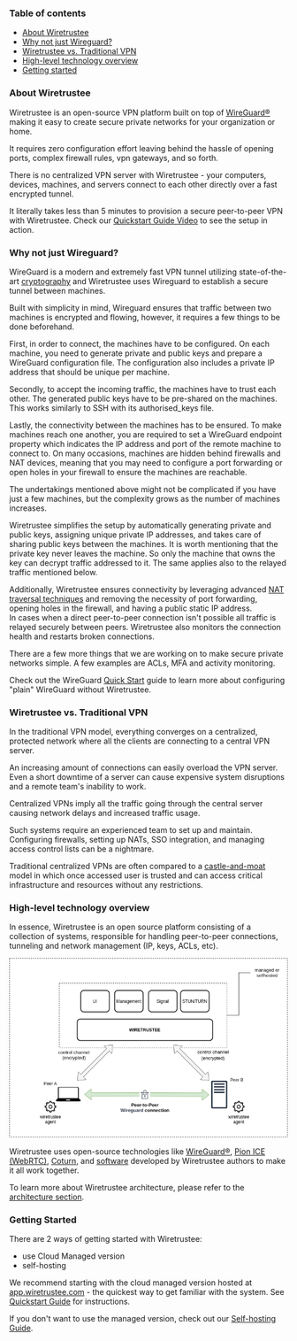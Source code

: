 ### Table of contents

* [About Wiretrustee](#about-wiretrustee)
* [Why not just Wireguard?](#why-not-just-wireguard)
* [Wiretrustee vs. Traditional VPN](#why-not-just-wireguard)
* [High-level technology overview](#wiretrustee-vs-traditional-vpn)
* [Getting started](#getting-started)

### About Wiretrustee

Wiretrustee is an open-source VPN platform built on top of [WireGuard®](https://www.wireguard.com/) making it easy to create secure private networks for your organization or home.

It requires zero configuration effort leaving behind the hassle of opening ports, complex firewall rules, vpn gateways, and so forth.

There is no centralized VPN server with Wiretrustee - your computers, devices, machines, and servers connect to each other directly over a fast encrypted tunnel.

It literally takes less than 5 minutes to provision a secure peer-to-peer VPN with Wiretrustee. Check our [Quickstart Guide Video](https://www.youtube.com/watch?v=cWTsGUJAUaU) to see the setup in action.

### Why not just Wireguard?

WireGuard is a modern and extremely fast VPN tunnel utilizing state-of-the-art [cryptography](https://www.wireguard.com/protocol/) 
and Wiretrustee uses Wireguard to establish a secure tunnel between machines.

Built with simplicity in mind, Wireguard ensures that traffic between two machines is encrypted and flowing, however, it requires a few things to be done beforehand.

First, in order to connect, the machines have to be configured. 
On each machine, you need to generate private and public keys and prepare a WireGuard configuration file. 
The configuration also includes a private IP address that should be unique per machine.

Secondly, to accept the incoming traffic, the machines have to trust each other.
The generated public keys have to be pre-shared on the machines. 
This works similarly to SSH with its authorised_keys file.

Lastly, the connectivity between the machines has to be ensured. 
To make machines reach one another, you are required to set a WireGuard endpoint property which indicates the IP address and port of the remote machine to connect to. 
On many occasions, machines are hidden behind firewalls and NAT devices, 
meaning that you may need to configure a port forwarding or open holes in your firewall to ensure the machines are reachable.

The undertakings mentioned above might not be complicated if you have just a few machines, but the complexity grows as the number of machines increases.

Wiretrustee simplifies the setup by automatically generating private and public keys, assigning unique private IP addresses, and takes care of sharing public keys between the machines. 
It is worth mentioning that the private key never leaves the machine. 
So only the machine that owns the key can decrypt traffic addressed to it. 
The same applies also to the relayed traffic mentioned below.

Additionally, Wiretrustee ensures connectivity by leveraging advanced [NAT traversal techniques](https://en.wikipedia.org/wiki/NAT_traversal) 
and removing the necessity of port forwarding, opening holes in the firewall, and having a public static IP address.  
In cases when a direct peer-to-peer connection isn't possible all traffic is relayed securely between peers.
Wiretrustee also monitors the connection health and restarts broken connections.

There are a few more things that we are working on to make secure private networks simple. A few examples are ACLs, MFA and activity monitoring.

Check out the WireGuard [Quick Start](https://www.wireguard.com/quickstart/) guide to learn more about configuring "plain" WireGuard without Wiretrustee.

### Wiretrustee vs. Traditional VPN

In the traditional VPN model, everything converges on a centralized, protected network where all the clients are connecting to a central VPN server.

An increasing amount of connections can easily overload the VPN server.
Even a short downtime of a server can cause expensive system disruptions and a remote team's inability to work.

Centralized VPNs imply all the traffic going through the central server causing network delays and increased traffic usage.

Such systems require an experienced team to set up and maintain.
Configuring firewalls, setting up NATs, SSO integration, and managing access control lists can be a nightmare.

Traditional centralized VPNs are often compared to a [castle-and-moat](https://en.wikipedia.org/wiki/Moat) model 
in which once accessed user is trusted and can access critical infrastructure and resources without any restrictions.

### High-level technology overview
In essence, Wiretrustee is an open source platform consisting of a collection of systems, responsible for handling peer-to-peer connections, tunneling and network management (IP, keys, ACLs, etc).

<p align="center">
    <img src="media/high-level-dia.png" alt="high-level-dia" width="781"/>
</p>

Wiretrustee uses open-source technologies like [WireGuard®](https://www.wireguard.com/), [Pion ICE (WebRTC)](https://github.com/pion/ice), [Coturn](https://github.com/coturn/coturn),
and [software](https://github.com/wiretrustee/wiretrustee) developed by Wiretrustee authors to make it all work together.

To learn more about Wiretrustee architecture, please refer to the [architecture section](../docs/architecture.md).

### Getting Started

There are 2 ways of getting started with Wiretrustee:
- use Cloud Managed version
- self-hosting

We recommend starting with the cloud managed version hosted at [app.wiretrustee.com](https://app.wiretrustee.com) - the quickest way to get familiar with the system.
See [Quickstart Guide](../docs/quickstart.md) for instructions.

If you don't want to use the managed version, check out our [Self-hosting Guide](../docs/self-hosting.md).

